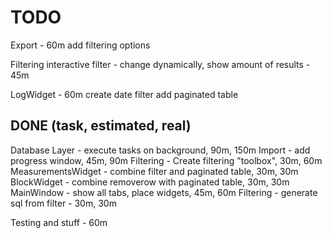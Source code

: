 TODO
====
Export - 60m
	add filtering options

Filtering
	interactive filter - change dynamically, show amount of results - 45m

LogWidget - 60m
	create date filter
	add paginated table

DONE (task, estimated, real)
----------------------------

Database Layer - execute tasks on background, 90m, 150m
Import - add progress window, 45m, 90m
Filtering - Create filtering "toolbox", 30m, 60m
MeasurementsWidget - combine filter and paginated table, 30m, 30m
BlockWidget - combine removerow with paginated table, 30m, 30m
MainWindow - show all tabs, place widgets, 45m, 60m
Filtering - generate sql from filter - 30m, 30m

Testing and stuff - 60m